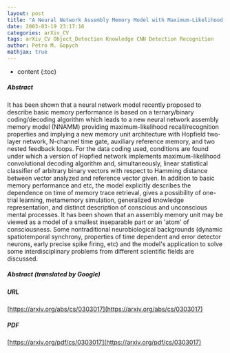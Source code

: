 ```yaml
---
layout: post
title: "A Neural Network Assembly Memory Model with Maximum-Likelihood Recall and Recognition Properties"
date: 2003-03-19 23:17:16
categories: arXiv_CV
tags: arXiv_CV Object_Detection Knowledge CNN Detection Recognition
author: Petro M. Gopych
mathjax: true
---
```


* content
{:toc}

##### Abstract
It has been shown that a neural network model recently proposed to describe basic memory performance is based on a ternary/binary coding/decoding algorithm which leads to a new neural network assembly memory model (NNAMM) providing maximum-likelihood recall/recognition properties and implying a new memory unit architecture with Hopfield two-layer network, N-channel time gate, auxiliary reference memory, and two nested feedback loops. For the data coding used, conditions are found under which a version of Hopfied network implements maximum-likelihood convolutional decoding algorithm and, simultaneously, linear statistical classifier of arbitrary binary vectors with respect to Hamming distance between vector analyzed and reference vector given. In addition to basic memory performance and etc, the model explicitly describes the dependence on time of memory trace retrieval, gives a possibility of one-trial learning, metamemory simulation, generalized knowledge representation, and distinct description of conscious and unconscious mental processes. It has been shown that an assembly memory unit may be viewed as a model of a smallest inseparable part or an 'atom' of consciousness. Some nontraditional neurobiological backgrounds (dynamic spatiotemporal synchrony, properties of time dependent and error detector neurons, early precise spike firing, etc) and the model's application to solve some interdisciplinary problems from different scientific fields are discussed.

##### Abstract (translated by Google)


##### URL
[https://arxiv.org/abs/cs/0303017](https://arxiv.org/abs/cs/0303017)

##### PDF
[https://arxiv.org/pdf/cs/0303017](https://arxiv.org/pdf/cs/0303017)

